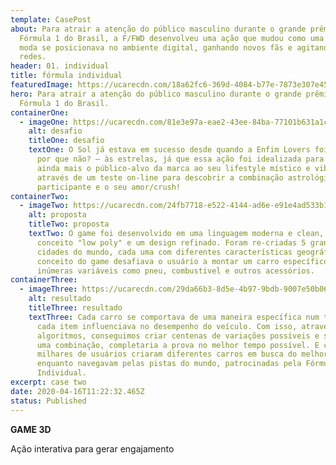 ```yaml
---
template: CasePost
about: Para atrair a atenção do público masculino durante o grande prêmio de
  Fórmula 1 do Brasil, a F/FWD desenvolveu uma ação que mudou como uma marca de
  moda se posicionava no ambiente digital, ganhando novos fãs e agitando as
  redes.
header: 01. individual
title: fórmula individual
featuredImage: https://ucarecdn.com/18a62fc6-369d-4084-b77e-7873e307e45d/
hero: Para atrair a atenção do público masculino durante o grande prêmio de
  Fórmula 1 do Brasil.
containerOne:
  - imageOne: https://ucarecdn.com/81e3e97a-eae2-43ee-84ba-77101b631a1c/
    alt: desafio
    titleOne: desafio
    textOne: O Sol já estava em sucesso desde quando a Enfim Lovers foi ao ar e –
      por que não? – às estrelas, já que essa ação foi idealizada para engajar
      ainda mais o público-alvo da marca ao seu lifestyle místico e vibe boa,
      através de um teste on-line para descobrir a combinação astrológica do
      participante e o seu amor/crush!
containerTwo:
  - imageTwo: https://ucarecdn.com/24fb7718-e522-4144-ad6e-e91e4ad533b1/
    alt: proposta
    titleTwo: proposta
    textTwo: O game foi desenvolvido em uma linguagem moderna e clean, com um
      conceito "low poly" e um design refinado. Foram re-criadas 5 grandes
      cidades do mundo, cada uma com diferentes características geográficas. O
      conceito do game desafiava o usuário a montar um carro específico, com
      inúmeras variáveis como pneu, combustivel e outros acessórios.
containerThree:
  - imageThree: https://ucarecdn.com/29da66b3-8d5e-4b97-9bdb-9007e50b06d5/
    alt: resultado
    titleThree: resultado
    textThree: Cada carro se comportava de uma maneira específica num terreno, e
      cada item influenciava no desempenho do veículo. Com isso, através de
      algoritmos, conseguimos criar centenas de variações possíveis e somente
      uma combinação, completaria a prova no melhor tempo possível. E com isso
      milhares de usuários criaram diferentes carros em busca do melhor tempo,
      enquanto navegavam pelas pistas do mundo, patrocinadas pela Fórmula
      Individual.
excerpt: case two
date: 2020-04-16T11:22:32.465Z
status: Published
---
```

**GAME 3D**

Ação interativa para gerar engajamento